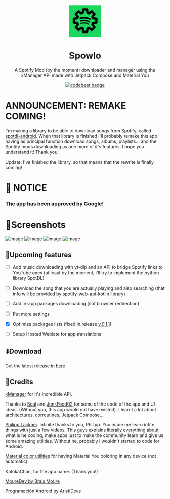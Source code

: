 <div align="center">
<img src="assets/Spowlo_Icon.svg" alt="spotify" width="100" height="100"/>
</div>

<h1 align="center">Spowlo</h1>

<div align="center">
  
A Spotify Mod (by the moment) downloader and manager using the xManager API made with Jetpack Compose and Material You

</div>

<div align="center">

[![codebeat badge](https://codebeat.co/badges/a5629b9c-8767-45ad-b1f2-01be913f38ff)](https://codebeat.co/projects/github-com-bobbyesp-spowlo-master)

</div>

# ANNOUNCEMENT: REMAKE COMING!
I'm making a library to be able to download songs from Spotify, called [spotdl-android](https://github.com/BobbyESP/spotdl-android/). When that library is finished I'll probably remake this app having as principal function download songs, albums, playlists... and the Spotify mods downloading as one more of it's features. I hope you understand it! Thank you!

Update: I've finished the library, so that means that the rewrite is finally coming!

# 📣 NOTICE
### The app has been approved by Google! 

# 📸Screenshots

<div>
  <img width="300" alt="image" src="https://user-images.githubusercontent.com/60316747/200408288-f6324fa8-fa72-4302-b550-607f4911fdbb.png">
  <img width="300" alt="image" src="https://user-images.githubusercontent.com/60316747/200409141-be128971-6780-4674-9887-1f6837e07d45.png">
  <img width="300" alt="image" src="https://user-images.githubusercontent.com/60316747/200409283-2ca36c17-3f2f-422c-a3c7-13af9a3907b8.png">
  <img width="300" alt="image" src="https://user-images.githubusercontent.com/60316747/200409352-114ff757-41b1-420b-85c9-86845f866928.png">

</div>

## 🔮Upcoming features
- [ ] Add music downloading with yt-dlp and an API to bridge Spotify links to YouTube ones (at least by the moment, i'll try to implement the python library SpotDL)
- [ ] Download the song that you are actually playing and also searching (that info will be provided by [spotify-web-api-kotlin](https://github.com/adamint/spotify-web-api-kotlin) library)
- [ ] Add in-app packages downloading (not browser redirection)
- [ ] Put more settings
- [x] Optimize packages lists (fixed in release [v.0.1.1](https://github.com/BobbyESP/Spowlo/releases/tag/v0.1.1)) 
- [ ] Setup Hosted Weblate for app translations


## ⬇️Download
Get the latest release in [here](https://github.com/BobbyESP/Spowlo/releases)

## 📖Credits

[xManager](https://github.com/xManager-v2) for it's incredible API.

Thanks to [Seal](https://github.com/JunkFood02/Seal) and [JunkFood02](https://github.com/JunkFood02) for some of the code of the app and UI ideas. (Without you, this app would not have existed). I learnt a lot about architectures, corroutines, Jetpack Compose...

[Philipp Lackner](https://www.youtube.com/c/PhilippLackner). Infinite thanks to you, Philipp. You made me learn infite things with just a few videos. This guys explains literally everything about what is he coding, make apps just to make the community learn and give us some amazing utilities. Without he, probably i wouldn't started to code for Android. 

[Material color utilities](https://github.com/material-foundation/material-color-utilities) for having Material You coloring in any device (not automatic).

KatokaChan, for the app name. (Thank you!)

[MoureDev by Brais Moure](https://www.youtube.com/c/MouredevApps)

[Programación Android by AristiDevs](https://www.youtube.com/c/AristiDevs)


